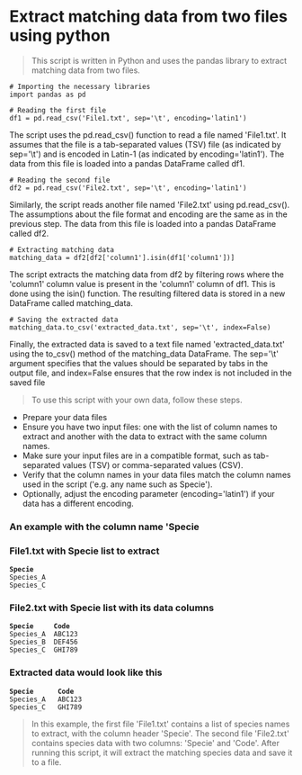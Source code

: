 # Extract matching data from two files using python
> This script is written in Python and uses the pandas library to extract matching data from two files.
```
# Importing the necessary libraries
import pandas as pd

# Reading the first file
df1 = pd.read_csv('File1.txt', sep='\t', encoding='latin1')
```
The script uses the pd.read_csv() function to read a file named 'File1.txt'. It assumes that the file is a tab-separated values (TSV) file (as indicated by sep='\t') and is encoded in Latin-1 (as indicated by encoding='latin1'). The data from this file is loaded into a pandas DataFrame called df1.

```
# Reading the second file
df2 = pd.read_csv('File2.txt', sep='\t', encoding='latin1')
```
Similarly, the script reads another file named 'File2.txt' using pd.read_csv(). The assumptions about the file format and encoding are the same as in the previous step. The data from this file is loaded into a pandas DataFrame called df2.
```
# Extracting matching data
matching_data = df2[df2['column1'].isin(df1['column1'])]
```
The script extracts the matching data from df2 by filtering rows where the 'column1' column value is present in the 'column1' column of df1. This is done using the isin() function. The resulting filtered data is stored in a new DataFrame called matching_data.
```
# Saving the extracted data
matching_data.to_csv('extracted_data.txt', sep='\t', index=False)
```
Finally, the extracted data is saved to a text file named 'extracted_data.txt' using the to_csv() method of the matching_data DataFrame. The sep='\t' argument specifies that the values should be separated by tabs in the output file, and index=False ensures that the row index is not included in the saved file

> To use this script with your own data, follow these steps.
- Prepare your data files
- Ensure you have two input files: one with the list of column names to extract and another with the data to extract with the same column names.
- Make sure your input files are in a compatible format, such as tab-separated values (TSV) or comma-separated values (CSV).
- Verify that the column names in your data files match the column names used in the script ('e.g. any name such as Specie').
- Optionally, adjust the encoding parameter (encoding='latin1') if your data has a different encoding.
### An example with the column name 'Specie <br>
### File1.txt with Specie list to extract<br>

**`Specie`**<br>
`Species_A`<br>
`Species_C`<br>
### File2.txt with Specie list with its data columns <br>
**`Specie     Code`**<br>
`Species_A  ABC123`<br>
`Species_B  DEF456`<br>
`Species_C  GHI789`<br>
### Extracted data would look like this <br>
**`Specie      Code`**<br>
`Species_A   ABC123`<br>
`Species_C   GHI789`<br>
> In this example, the first file 'File1.txt' contains a list of species names to extract, with the column header 'Specie'. The second file 'File2.txt' contains species data with two columns: 'Specie' and 'Code'. After running this script, it will extract the matching species data and save it to a file.
